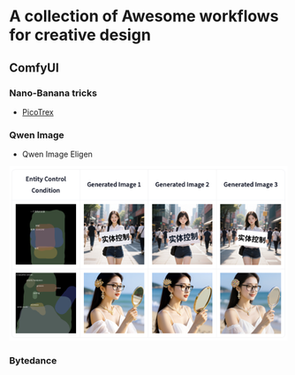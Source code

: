 # A collection of Awesome workflows for creative design

## ComfyUI

### Nano-Banana tricks
- [PicoTrex](https://github.com/PicoTrex/Awesome-Nano-Banana-images?tab=readme-ov-file)


### Qwen Image
- Qwen Image Eligen 

![eligen_example_1_0](./assets/qwen_eligen.png)

### Bytedance
